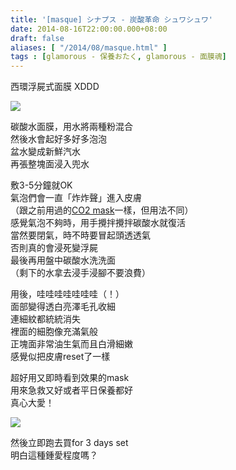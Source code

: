 ```yaml
---
title: '[masque] シナプス - 炭酸革命 シュワシュワ'
date: 2014-08-16T22:00:00.000+08:00
draft: false
aliases: [ "/2014/08/masque.html" ]
tags : [glamorous - 保養おたく, glamorous - 面膜魂]
---
```


西環浮屍式面膜 XDDD  

![](/images/sparklinggorgeous.jpg)

碳酸水面膜，用水將兩種粉混合  
然後水會起好多好多泡泡  
盆水變成新鮮汽水  
再張整塊面浸入兜水  
  
敷3-5分鐘就OK  
氣泡們會一直「炸炸聲」進入皮膚  
（跟之前用過的[CO2 mask](https://hidie.net/co2mask/)一樣，但用法不同）  
感覺氣泡不夠時，用手攪拌攪拌碳酸水就復活  
當然要閉氣，時不時要冒起頭透透氣  
否則真的會浸死變浮屍  
最後再用盤中碳酸水洗洗面  
（剩下的水拿去浸手浸腳不要浪費）  
  
用後，哇哇哇哇哇哇哇（！）  
面部變得透白亮澤毛孔收細  
連細紋都統統消失  
裡面的細胞像充滿氣般  
正塊面非常油生氣而且白滑細嫩  
感覺似把皮膚reset了一樣  
  
超好用又即時看到效果的mask  
用來急救又好或者平日保養都好  
真心大愛！  

![](/images/sparklinggorgeous1.jpg)

然後立即跑去買for 3 days set  
明白這種鍾愛程度嗎？
